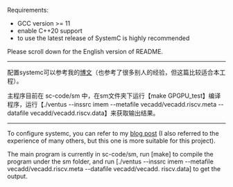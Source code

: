 Requirements:

- GCC version >= 11  
- enable C++20 support
- to use the latest release of SystemC is highly recommended

Please scroll down for the English version of README.

---

配置systemc可以参考我的[博文](https://zhuanlan.zhihu.com/p/638360098)（也参考了很多别人的经验，但这篇比较适合本工程）。

主程序目前在 sc-code/sm 中，在sm文件夹下运行【make GPGPU_test】编译程序，运行【./ventus --inssrc imem --metafile vecadd/vecadd.riscv.meta --datafile vecadd/vecadd.riscv.data】来获取输出结果。

---

To configure systemc, you can refer to my [blog post](https://zhuanlan.zhihu.com/p/638360098) (I also referred to the experience of many others, but this one is more suitable for this project).

The main program is currently in sc-code/sm, run [make] to compile the program under the sm folder, and run [./ventus --inssrc imem --metafile vecadd/vecadd.riscv.meta --datafile vecadd/vecadd. riscv.data] to get the output.

